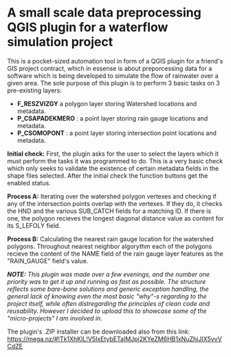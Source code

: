 # A small scale data preprocessing QGIS plugin for a waterflow simulation project

This is a pocket-sized automation tool in form of a QGIS plugin for a friend's GIS project contract, which in essense is about preporcessing data for a software which is being developed to simulate the flow of rainwater over a given area. The sole purpose of this plugin is to perform 3 basic tasks on 3 pre-existing layers:
- **F_RESZVIZGY**  a polygon layer storing Watershed locations and metadata.
- **P_CSAPADEKMERO** : a point layer storing rain gauge locations and metadata.
- **P_CSOMOPONT** : a point layer storing intersection point locations and metadata.

**Initial check:** First, the plugin asks for the user to select the layers which it must perform the tasks it was programmed to do. This is a very basic check which only seeks to validate the existence of certain metadata fields in the shape files selected.
After the initial check the function buttons get the enabled status. 

**Process A:** Iterating over the watershed polygon vertexes and checking if any of the intersection points overlap with the vertexes. If they do, it checks the HND and the various SUB_CATCH fields for a matching ID. If there is one, the polygon recieves the longest diagonal distance value as content for its S_LEFOLY field.

**Process B:** Calculating the nearest rain gauge location for the watershed polygons. Throughout nearest neighbor algorythm each of the polygons recieve the content of the NAME field of the rain gauge layer features as the "RAIN_GAUGE" field's value.

***NOTE:*** *This plugin was made over a few evenings, and the number one priority was to get it up and running as fast as possible. The structure reflects some bare-bone solutions and generic exception handling, the general lack of knowing even the most basic "why"-s regarding to the project itself, while often distregarding the principles of clean code and reusability. However I decided to upload this to showcase some of the "micro-projects" I am involved in.* 

The plugin's .ZIP installer can be downloaded also from this link:
https://mega.nz/#!Tk1XhKIL!V5IxEtybETaIMJpj2KYeZM6HB1xNuZhiJIX5yvVCdZE

